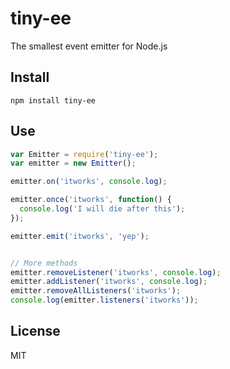 # tiny-ee
The smallest event emitter for Node.js

## Install

`npm install tiny-ee`

## Use

```js
var Emitter = require('tiny-ee');
var emitter = new Emitter();

emitter.on('itworks', console.log);

emitter.once('itworks', function() {
  console.log('I will die after this');
});

emitter.emit('itworks', 'yep');


// More methods
emitter.removeListener('itworks', console.log);
emitter.addListener('itworks', console.log);
emitter.removeAllListeners('itworks');
console.log(emitter.listeners('itworks'));

```

## License
MIT
